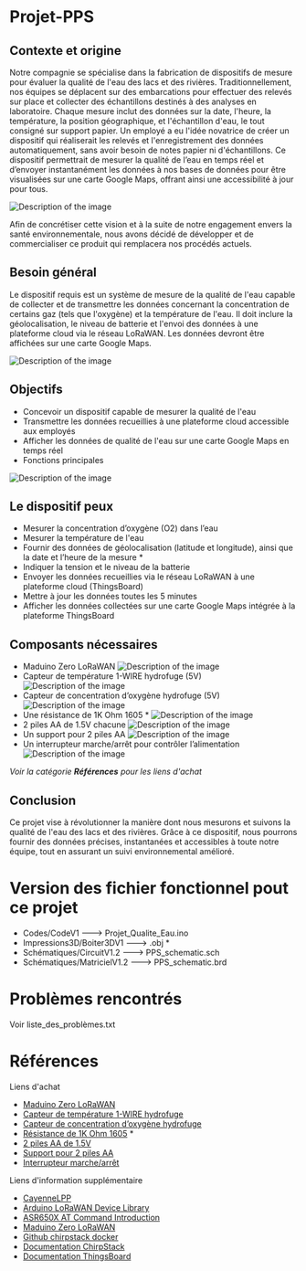 # Projet-PPS

## Contexte et origine
Notre compagnie se spécialise dans la fabrication de dispositifs de mesure pour évaluer la qualité de l'eau des lacs et des rivières. Traditionnellement, nos équipes se déplacent sur des embarcations pour effectuer des relevés sur place et collecter des échantillons destinés à des analyses en laboratoire. Chaque mesure inclut des données sur la date, l'heure, la température, la position géographique, et l'échantillon d'eau, le tout consigné sur support papier. Un employé a eu l'idée novatrice de créer un dispositif qui réaliserait les relevés et l'enregistrement des données automatiquement, sans avoir besoin de notes papier ni d'échantillons. Ce dispositif permettrait de mesurer la qualité de l’eau en temps réel et d’envoyer instantanément les données à nos bases de données pour être visualisées sur une carte Google Maps, offrant ainsi une accessibilité à jour pour tous.

![Description of the image](download.png)

Afin de concrétiser cette vision et à la suite de notre engagement envers la santé environnementale, nous avons décidé de développer et de commercialiser ce produit qui remplacera nos procédés actuels.

## Besoin général
Le dispositif requis est un système de mesure de la qualité de l'eau capable de collecter et de transmettre les données concernant la concentration de certains gaz (tels que l'oxygène) et la température de l'eau. Il doit inclure la géolocalisation, le niveau de batterie et l'envoi des données à une plateforme cloud via le réseau LoRaWAN. Les données devront être affichées sur une carte Google Maps.

![Description of the image](download1.png)

## Objectifs
- Concevoir un dispositif capable de mesurer la qualité de l'eau
- Transmettre les données recueillies à une plateforme cloud accessible aux employés
- Afficher les données de qualité de l'eau sur une carte Google Maps en temps réel
- Fonctions principales

![Description of the image](download2.png)

## Le dispositif peux
- Mesurer la concentration d’oxygène (O2) dans l’eau
- Mesurer la température de l'eau
- Fournir des données de géolocalisation (latitude et longitude), ainsi que la date et l’heure de la mesure          *
- Indiquer la tension et le niveau de la batterie
- Envoyer les données recueillies via le réseau LoRaWAN à une plateforme cloud (ThingsBoard)
- Mettre à jour les données toutes les 5 minutes
- Afficher les données collectées sur une carte Google Maps intégrée à la plateforme ThingsBoard

## Composants nécessaires
- Maduino Zero LoRaWAN
![Description of the image](download3.png)
- Capteur de température 1-WIRE hydrofuge (5V)
![Description of the image](download4.png)
- Capteur de concentration d’oxygène hydrofuge (5V)
![Description of the image](download5.png)
- Une résistance de 1K Ohm 1605          *
![Description of the image](download6.png)
- 2 piles AA de 1.5V chacune
![Description of the image](download7.png)
- Un support pour 2 piles AA
![Description of the image](download8.png)
- Un interrupteur marche/arrêt pour contrôler l’alimentation
![Description of the image](download9.png)

*Voir la catégorie **Références** pour les liens d'achat*

## Conclusion
Ce projet vise à révolutionner la manière dont nous mesurons et suivons la qualité de l'eau des lacs et des rivières. Grâce à ce dispositif, nous pourrons fournir des données précises, instantanées et accessibles à toute notre équipe, tout en assurant un suivi environnemental amélioré.

# Version des fichier fonctionnel pout ce projet
- Codes/CodeV1 ---> Projet_Qualite_Eau.ino
- Impressions3D/Boiter3DV1 ---> .obj          *
- Schématiques/CircuitV1.2 ---> PPS_schematic.sch
- Schématiques/MatricielV1.2 ---> PPS_schematic.brd

# Problèmes rencontrés
Voir liste_des_problèmes.txt

# Références
Liens d'achat
- [Maduino Zero LoRaWAN](https://www.makerfabs.com/maduino-zero-lorawan.html)
- [Capteur de température 1-WIRE hydrofuge]()
- [Capteur de concentration d’oxygène hydrofuge]()
- [Résistance de 1K Ohm 1605]()          *
- [2 piles AA de 1.5V]()
- [Support pour 2 piles AA]()
- [Interrupteur marche/arrêt]()

Liens d'information supplémentaire
- [CayenneLPP](https://github.com/myDevicesIoT/CayenneLPP)
- [Arduino LoRaWAN Device Library](https://github.com/TheThingsNetwork/arduino-device-lib)
- [ASR650X AT Command Introduction](https://www.hoperf.com/data/upload/back/20190605/ASR650X%20AT%20Command%20Introduction-20190605.pdf)
- [Maduino Zero LoRaWAN](https://github.com/Makerfabs/Maduino-Zero-Lorawan/tree/Ra07)
- [Github chirpstack docker](https://github.com/chirpstack/chirpstack-docker)
- [Documentation ChirpStack](https://www.chirpstack.io/docs/)
- [Documentation ThingsBoard](https://thingsboard.io/)
